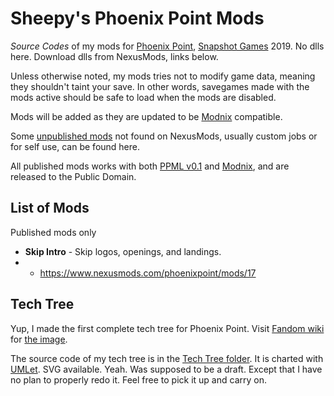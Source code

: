 # Sheepy's Phoenix Point Mods

*Source Codes* of my mods for [Phoenix Point](https://phoenixpoint.info/), [Snapshot Games](http://www.snapshotgames.com/) 2019.
No dlls here.
Download dlls from NexusMods, links below.

Unless otherwise noted, my mods tries not to modify game data,
meaning they shouldn't taint your save.
In other words, savegames made with the mods active should be safe to load when the mods are disabled.

Mods will be added as they are updated to be [Modnix](https://github.com/Sheep-y/Modnix) compatible.

Some [unpublished mods](https://github.com/Sheep-y/PhoenixPt-Mods/tree/master/Unpublished) not found on NexusMods,
usually custom jobs or for self use, can be found here.

All published mods works with both [PPML v0.1](https://github.com/RealityMachina/PhoenixPointModInjector/#readme) and [Modnix](https://github.com/Sheep-y/Modnix),
and are released to the Public Domain.

## List of Mods

Published mods only

* **Skip Intro** - Skip logos, openings, and landings.
* * https://www.nexusmods.com/phoenixpoint/mods/17

## Tech Tree

Yup, I made the first complete tech tree for Phoenix Point.
Visit [Fandom wiki](https://phoenixpoint.fandom.com/) for [the image](https://phoenixpoint.fandom.com/wiki/File:Sheepy_Tech_Tree.gif).

The source code of my tech tree is in the [Tech Tree folder](https://github.com/Sheep-y/PhoenixPt-Mods/tree/master/TechTree).
It is charted with [UMLet](https://www.umlet.com/). SVG available.
Yeah.
Was supposed to be a draft.
Except that I have no plan to properly redo it.
Feel free to pick it up and carry on.